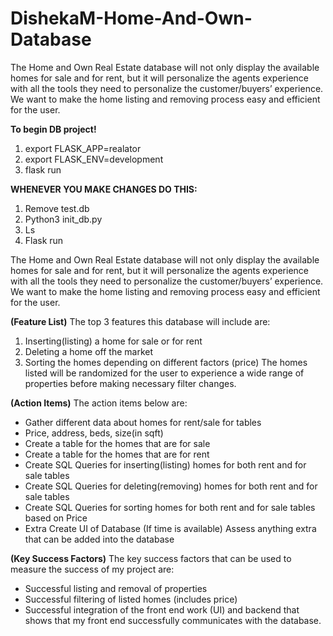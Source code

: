 # DishekaM-Home-And-Own-Database
 The Home and Own Real Estate database will not only display the available homes for sale and for rent, but it will personalize the agents experience with all the tools they need to personalize the customer/buyers’ experience. We want to make the home listing and removing process easy and efficient for the user. 

**To begin DB project!**
1. export FLASK_APP=realator
2. export FLASK_ENV=development
3. flask run

**WHENEVER YOU MAKE CHANGES DO THIS:**
1. Remove test.db
2. Python3 init_db.py
3. Ls
4. Flask run


The Home and Own Real Estate database will not only display the available homes for sale and for rent, but it will personalize the agents experience with all the tools they need to personalize the customer/buyers’ experience. We want to make the home listing and removing process easy and efficient for the user.

**(Feature List)** The top 3 features this database will include are:
1. Inserting(listing) a home for sale or for rent
2. Deleting a home off the market
3. Sorting the homes depending on different factors (price)
The homes listed will be randomized for the user to experience a wide range of properties before making necessary filter changes.

**(Action Items)** The action items below are:
* Gather different data about homes for rent/sale for tables
* Price, address, beds, size(in sqft)
* Create a table for the homes that are for sale
* Create a table for the homes that are for rent
* Create SQL Queries for inserting(listing) homes for both rent and for sale tables
* Create SQL Queries for deleting(removing) homes for both rent and for sale tables
* Create SQL Queries for sorting homes for both rent and for sale tables based on Price
* Extra Create UI of Database (If time is available) Assess anything extra that can be added into the database

**(Key Success Factors)** The key success factors that can be used to measure the success of my project are:
* Successful listing and removal of properties
* Successful filtering of listed homes (includes price)
* Successful integration of the front end work (UI) and backend that shows that my front end successfully communicates with the database.
